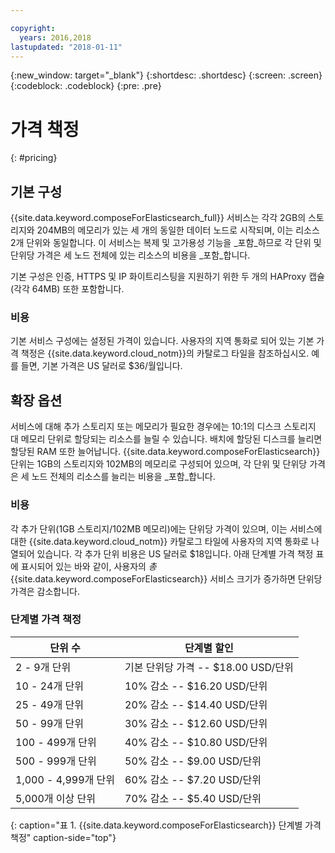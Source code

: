 ```yaml
---

copyright:
  years: 2016,2018
lastupdated: "2018-01-11"
---
```


{:new_window: target="_blank"}
{:shortdesc: .shortdesc}
{:screen: .screen}
{:codeblock: .codeblock}
{:pre: .pre}

# 가격 책정
{: #pricing}

## 기본 구성
{{site.data.keyword.composeForElasticsearch_full}} 서비스는 각각 2GB의 스토리지와 204MB의 메모리가 있는 세 개의 동일한 데이터 노드로 시작되며, 이는 리소스 2개 단위와 동일합니다. 이 서비스는 복제 및 고가용성 기능을 _포함_하므로 각 단위 및 단위당 가격은 세 노드 전체에 있는 리소스의 비용을 _포함_합니다.

기본 구성은 인증, HTTPS 및 IP 화이트리스팅을 지원하기 위한 두 개의 HAProxy 캡슐(각각 64MB) 또한 포함합니다. 

### 비용
기본 서비스 구성에는 설정된 가격이 있습니다. 사용자의 지역 통화로 되어 있는 기본 가격 책정은 {{site.data.keyword.cloud_notm}}의 카탈로그 타일을 참조하십시오. 예를 들면, 기본 가격은 US 달러로 $36/월입니다.


## 확장 옵션
서비스에 대해 추가 스토리지 또는 메모리가 필요한 경우에는 10:1의 디스크 스토리지 대 메모리 단위로 할당되는 리소스를 늘릴 수 있습니다. 배치에 할당된 디스크를 늘리면 할당된 RAM 또한 늘어납니다. {{site.data.keyword.composeForElasticsearch}} 단위는 1GB의 스토리지와 102MB의 메모리로 구성되어 있으며, 각 단위 및 단위당 가격은 세 노드 전체의 리소스를 늘리는 비용을 _포함_합니다.

### 비용
각 추가 단위(1GB 스토리지/102MB 메모리)에는 단위당 가격이 있으며, 이는 서비스에 대한 {{site.data.keyword.cloud_notm}} 카탈로그 타일에 사용자의 지역 통화로 나열되어 있습니다. 각 추가 단위 비용은 US 달러로 $18입니다. 아래 단계별 가격 책정 표에 표시되어 있는 바와 같이, 사용자의 _총_ {{site.data.keyword.composeForElasticsearch}} 서비스 크기가 증가하면 단위당 가격은 감소합니다.

### 단계별 가격 책정
단위 수|단계별 할인
----------|-----------
2 - 9개 단위|기본 단위당 가격 -- $18.00 USD/단위
10 - 24개 단위|10% 감소 -- $16.20 USD/단위
25 - 49개 단위|20% 감소 -- $14.40 USD/단위
50 - 99개 단위|30% 감소 -- $12.60 USD/단위
100 - 499개 단위|40% 감소 -- $10.80 USD/단위
500 - 999개 단위|50% 감소 -- $9.00 USD/단위
1,000 - 4,999개 단위|60% 감소 -- $7.20 USD/단위
5,000개 이상 단위|70% 감소 -- $5.40 USD/단위
{: caption="표 1. {{site.data.keyword.composeForElasticsearch}} 단계별 가격 책정" caption-side="top"}


